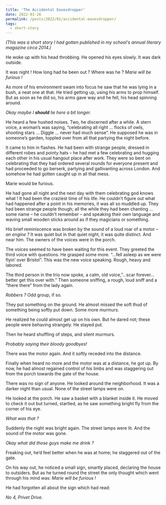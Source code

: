 ```yaml
---
title: 'The Accidental Eavesdropper'
date: 2022-01-26
permalink: /posts/2022/01/accidental-eavesdropper/
tags:
  - short-story
---
```

*(This was a short story I had gotten published in my school's annual literary magazine circa 2014.)*

He woke up with his head throbbing. He opened his eyes slowly. It was dark outside.

It was night ! How long had he been out ? Where was he ? *Marie will be furious !*

As more of his environment swam into focus he saw that he was lying in a bush, a neat one at that. He tried getting up, using his arms to prop himself. But as soon as he did so, his arms gave way and he fell, his head spinning around.

*Okay maybe I **should** lie here a bit longer.*

He heard a few hushed noises. Two, he discerned after a while. A stern voice, a woman’s was saying, “celebrating all right ... flocks of owls, shooting stars ... Diggle ... never had much sense”. He supposed he was in someone’s garden, toppled over from all that partying the night before.

It came to him in flashes. He had been with strange people, dressed in different robes and pointy hats – he had met a few celebrating and hugging each other in his usual hangout place after work. They were so bent on celebrating that they had ordered several rounds for everyone present and had proceeded to go berserk, partying and gallivanting across London. And somehow he had gotten caught up in all that mess.

Marie would be furious.

He had gone all night and the next day with them celebrating god knows what ! It had been the craziest time of his life. He couldn’t figure out what had happened after a point in his memories, it was all so muddled up. They had been strange people though; all the while they had been chanting ... some name – he couldn’t remember – and speaking their own language and waving small wooden sticks around as if they magicians or something.

His brief reminiscence was broken by the sound of a loud roar of a motor – *an engine ?*  It was quiet but in that quiet night, it was quite distinct. And near him. The owners of the voices were in the porch.

The voices seemed to have been waiting for this event. They greeted the third voice with questions. He grasped some more. “...fell asleep as we were flyin’ over Bristol”. This was the new voice speaking. Rough, heavy and labored.

The third person in the trio now spoke, a calm, old voice,”...scar forever... better get this over with.” Then someone sniffing, a rough, loud sniff and a “there there” from the lady again.

*Robbers ?* Odd group, if so.

They put something on the ground. He almost missed the soft thud of something being softly put down. Some more murmurs.

He realized he could almost get up on his own. But he dared not; these people were behaving strangely. He stayed put.

Then he heard shuffling of steps, and silent murmurs.

*Probably saying their bloody goodbyes!*

There was the motor again. And it softly receded into the distance.

Finally when heard no more and the motor was at a distance, he got up. By now, he had almost regained control of his limbs and was staggering out from the porch towards the gate of the house.

There was no sign of anyone. He looked around the neighborhood. It was a darker night than usual. None of the street lamps were on.

He looked at the porch. He saw a basket with a blanket inside it. He moved to check it out but turned, startled, as he saw something bright fly from the corner of his eye.

*What was that ?* 

Suddenly the night was bright again. The street lamps were lit. And the sound of the motor was gone.

*Okay what did those guys make me drink ?* 

Freaking out, he’d feel better when he was at home; he staggered out of the gate.

On his way out, he noticed a small sign, smartly placed, declaring the house to outsiders. But as he turned round the street the only thought which went through his mind was:  *Marie will be furious !*

He had forgotten all about the sign which had read:

*No 4, Privet Drive.*